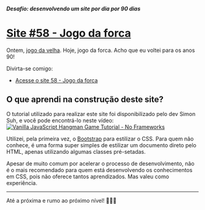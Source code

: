 ##### Desafio: desenvolvendo um site por dia por 90 dias 

# [Site #58 - Jogo da forca](https://www.dorlyneto.com/90sites/58-jogo-da-forca)

Ontem, [jogo da velha](https://github.com/dorlyneto/90sites90days/tree/master/90sites/57-jogo-da-velha). Hoje, jogo da forca. Acho que eu voltei para os anos 90!

Divirta-se comigo:
* [Acesse o site 58 - Jogo da forca](https://www.dorlyneto.com/90sites/57-jogo-da-forca)

## O que aprendi na construção deste site?

O tutorial utilizado para realizar este site foi disponibilizado pelo dev Simon Suh, e você pode encontrá-lo neste vídeo:
[![Vanilla JavaScript Hangman Game Tutorial - No Frameworks](https://img.youtube.com/vi/dgvyE1sJS3Y/0.jpg)](hhttps://www.youtube.com/watch?v=dgvyE1sJS3Y)

Utilizei, pela primeira vez, o [Bootstrap](https://getbootstrap.com/) para estilizar o CSS. Para quem não conhece, é uma forma super simples de estilizar um documento direto pelo HTML, apenas utilizando algumas classes pré-setadas. 

Apesar de muito comum por acelerar o processo de desenvolvimento, não é o mais recomendado para quem está desenvolvendo os conhecimentos em CSS, pois não oferece tantos aprendizados. Mas valeu como experiência.

---

Até a próxima e rumo ao próximo nível! 🚀🚀🚀